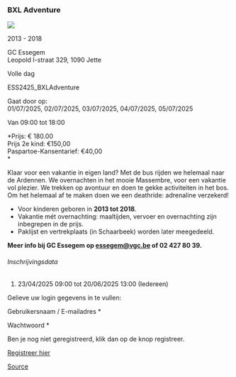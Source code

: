 ### BXL Adventure

![](https://s3-eu-west-1.amazonaws.com/os-kwdo/prod/vgc/images/activity/67c87049073b7_BXLAdventure.png)

2013 - 2018

GC Essegem  
Leopold I-straat 329, 1090 Jette

Volle dag

ESS2425_BXLAdventure

Gaat door op:  
01/07/2025, 02/07/2025, 03/07/2025, 04/07/2025, 05/07/2025

Van 09:00 tot 18:00

*Prijs: € 180.00  
Prijs 2e kind: €150,00  
Paspartoe-Kansentarief: €40,00  
*

Klaar voor een vakantie in eigen land? Met de bus rijden we helemaal naar de Ardennen. We overnachten in het mooie Massembre, voor een vakantie vol plezier. We trekken op avontuur en doen te gekke activiteiten in het bos. Om het helemaal af te maken doen we een deathride: adrenaline verzekerd!

* Voor kinderen geboren in **2013 tot 2018**.
* Vakantie mét overnachting: maaltijden, vervoer en overnachting zijn inbegrepen in de prijs.
* Paklijst en vertrekplaats (in Schaarbeek) worden later meegedeeld.

**Meer info bij GC Essegem op essegem@vgc.be of 02 427 80 39.**

###### Inschrijvingsdata

1.  23/04/2025 09:00 tot 20/06/2025 13:00 (Iedereen)

Gelieve uw login gegevens in te vullen:

Gebruikersnaam / E-mailadres \* 

Wachtwoord \* 

  

Ben je nog niet geregistreerd, klik dan op de knop registreer.

[Registreer hier](/registration)

[Source](https://tickets.vgc.be/activity/subscribe/ESS2425_BXLAdventure)